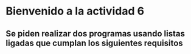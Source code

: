 # Bienvenido a la actividad 6

## Se piden realizar dos programas usando listas ligadas que cumplan los siguientes requisitos

